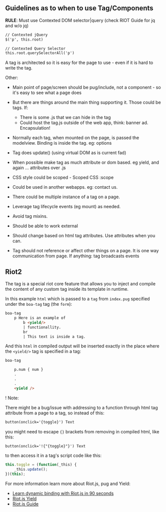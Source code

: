 ## Guidelines as to when to use Tag/Components

**RULE**: Must use Contexted DOM selector|query (check RIOT Guide for jq and w/o jq)

```html
// Contexted jQuery
$('p', this.root)

// Contexted Query Selector
this.root.querySelectorAll('p')
```

A tag is architected so it is easy for the page to use - even if it is hard to write the tag.

Other:
- Main point of page/screen should be pug/include, not a component - so it's easy to see what a page does
- But there are things around the main thing supporting it. Those could be tags. If:
    - There is some .js that we can hide in the tag
    - Could host the tag.js outside of the web app, think:  banner ad. Encapsulation! 
- Normally each tag, when mounted on the page, is passed the modelview. Binding is inside the tag.  eg: options
- Tag does update() (using virtual DOM as is current fad)
- When possible make tag as much attribute or dom based. eg yield, and again ... attributes over .js
- CSS style could be scoped -  Scoped CSS :scope
- Could be used in another webapps. eg: contact us.
- There could be multiple instance of a tag on a page.
- Leverage tag lifecycle events (eg mount) as needed.
- Avoid tag mixins. 
- Should be able to work external
- Should change based on html tag attributes. Use attributes when you can.

- Tag should not reference or affect other things on a page. It is one way communication from page. If anything: tag broadcasts events
 


## Riot2 

The <yield> tag is a special riot core feature that allows you to inject and compile the content of any custom tag inside its template in runtime.

In this example `html` which is passed to a `tag` from `index.pug` specified under the `boa-tag` tag (the `form`):

```html
boa-tag
    p Here is an example of 
        b <yield/> 
        | functionallity.
        br
        | This text is inside a tag.
```

And this `html` in compiled output will be inserted exactly in the place where the `<yield/>` tag is specified in a tag:

```html
boa-tag

    p.num { num }
    .
    .
    .
    <yield />
```

! Note:

There might be a bug/issue with addressing to a function through html tag attribute from a page to a tag, so instead of this:

```html
button(onclick='{toggle}') Text
```

you might need to escape `{}` brackets from removing in compiled html, like this:

```html
button(onclick='!{"{toggle}"}') Text
```

to then access it in a tag's script code like this:

```js
this.toggle = (function(_this) {
    _this.update();
})(this);
```

For more information learn more about Riot.js, pug and Yield:

* [Learn dynamic binding with Riot.js in 90 seconds](https://medium.com/@uptimevic/learn-riot-js-dynamic-binding-in-90-seconds-fcece5237c67)
* [Riot.js Yield](http://tutorials.jenkov.com/riotjs/yield.html)
* [Riot.js Guide](https://riot.js.org/guide/)